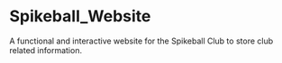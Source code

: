 # Spikeball_Website
A functional and interactive website for the Spikeball Club to store club related information.
